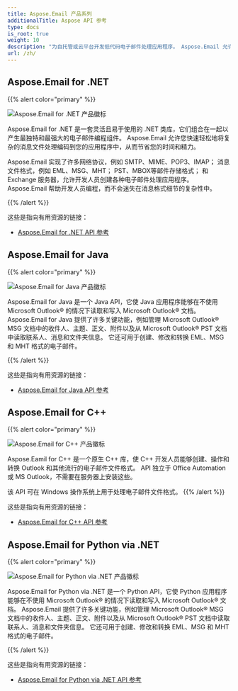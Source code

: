 ```yaml
---
title: Aspose.Email 产品系列
additionalTitle: Aspose API 参考
type: docs
is_root: true
weight: 10
description: "为自托管或云平台开发低代码电子邮件处理应用程序。 Aspose.Email 允许您处理、转换和检查 Microsoft Outlook 格式。"
url: /zh/
---
```


## Aspose.Email for .NET

{{% alert color="primary" %}} 

![Aspose.Email for .NET 产品徽标](../home_1.png)

Aspose.Email for .NET 是一套灵活且易于使用的 .NET 类库，它们组合在一起以产生最独特和最强大的电子邮件编程组件。 Aspose.Email 允许您快速轻松地将复杂的消息文件处理编码到您的应用程序中，从而节省您的时间和精力。

Aspose.Email 实现了许多网络协议，例如 SMTP、MIME、POP3、IMAP； 消息文件格式，例如 EML、MSG、MHT； PST、MBOX等邮件存储格式； 和 Exchange 服务器，允许开发人员创建各种电子邮件处理应用程序。 Aspose.Email 帮助开发人员编程，而不会迷失在消息格式细节的复杂性中。

{{% /alert %}} 

这些是指向有用资源的链接：
- [Aspose.Email for .NET API 参考](/email/zh/net/)

## Aspose.Email for Java

{{% alert color="primary" %}} 

![Aspose.Email for Java 产品徽标](../home_2.png)

Aspose.Email for Java 是一个 Java API，它使 Java 应用程序能够在不使用 Microsoft Outlook® 的情况下读取和写入 Microsoft Outlook® 文档。 Aspose.Email for Java 提供了许多关键功能，例如管理 Microsoft Outlook® MSG 文档中的收件人、主题、正文、附件以及从 Microsoft Outlook® PST 文档中读取联系人、消息和文件夹信息。 它还可用于创建、修改和转换 EML、MSG 和 MHT 格式的电子邮件。

{{% /alert %}} 

这些是指向有用资源的链接：
- [Aspose.Email for Java API 参考](/email/java/)

## Aspose.Email for C++

{{% alert color="primary" %}} 

![Aspose.Email for C++ 产品徽标](../home_3.png)

Aspose.Eamil for C++ 是一个原生 C++ 库，使 C++ 开发人员能够创建、操作和转换 Outlook 和其他流行的电子邮件文件格式。 API 独立于 Office Automation 或 MS Outlook，不需要在服务器上安装这些。

该 API 可在 Windows 操作系统上用于处理电子邮件文件格式。
{{% /alert %}} 

这些是指向有用资源的链接：
- [Aspose.Email for C++ API 参考](/email/cpp/)

## Aspose.Email for Python via .NET

{{% alert color="primary" %}} 

![Aspose.Email for Python via .NET 产品徽标](home_4.png)

Aspose.Email for Python via .NET 是一个 Python API，它使 Python 应用程序能够在不使用 Microsoft Outlook® 的情况下读取和写入 Microsoft Outlook® 文档。 Aspose.Email 提供了许多关键功能，例如管理 Microsoft Outlook® MSG 文档中的收件人、主题、正文、附件以及从 Microsoft Outlook® PST 文档中读取联系人、消息和文件夹信息。 它还可用于创建、修改和转换 EML、MSG 和 MHT 格式的电子邮件。

{{% /alert %}} 

这些是指向有用资源的链接：
- [Aspose.Email for Python via .NET API 参考](/email/python-net/)



